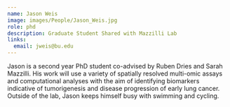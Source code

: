 ```yaml
---
name: Jason Weis
image: images/People/Jason_Weis.jpg
role: phd
description: Graduate Student Shared with Mazzilli Lab
links:
  email: jweis@bu.edu
---
```


Jason is a second year PhD student co-advised by Ruben Dries and Sarah Mazzilli. His work will use a variety of spatially resolved multi-omic assays and computational analyses with the aim of identifying biomarkers indicative of tumorigenesis and disease progression of early lung cancer. Outside of the lab, Jason keeps himself busy with swimming and cycling.
